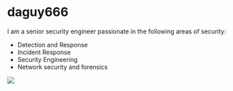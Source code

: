 # daguy666

I am a senior security engineer passionate in the following areas of security:

- Detection and Response 
- Incident Response
- Security Engineering
- Network security and forensics

<img src="http://canarytokens.com/about/tags/etf8ofkm9owfm7ur8gcnqfkhg/contact.php"/>

